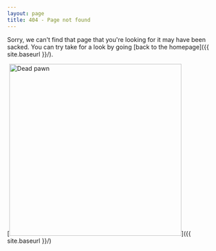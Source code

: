 ```yaml
---
layout: page
title: 404 - Page not found
---
```


Sorry, we can't find that page that you're looking for it may have been sacked.  You can try take for a look by going [back to the homepage]({{ site.baseurl }}/).

[<img src="{{ site.baseurl }}/images/deadpawn.jpg" alt="Dead pawn" style="width: 400px;"/>]({{ site.baseurl }}/)
